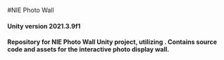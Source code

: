 #NIE Photo Wall
#### Unity version 2021.3.9f1
#### Repository for NIE Photo Wall Unity project, utilizing . Contains source code and assets for the interactive photo display wall.
